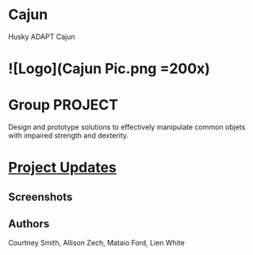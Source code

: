 # Cajun
Husky ADAPT Cajun

# ![Logo](Cajun Pic.png =200x)
# Group PROJECT

Design and prototype solutions to effectively manipulate common objets with impaired strength and dexterity.

# [Project Updates](test)

## Screenshots

## Authors
Courtney Smith,
Allison Zech,
Mataio Ford,
Lien White



